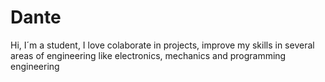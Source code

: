 # Dante
Hi, I´m a student, I love colaborate in projects, improve my skills in several areas of engineering like electronics, mechanics and programming engineering
